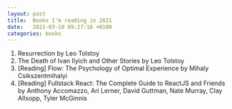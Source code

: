 ```yaml
---
layout: post
title:  Books I'm reading in 2021
date:   2021-03-10 09:27:16 +0100
categories: books
---
```


1. Resurrection by Leo Tolstoy
2. The Death of Ivan Ilyich and Other Stories by Leo Tolstoy
3. [Reading] Flow: The Psychology of Optimal Experience by Mihaly Csikszentmihalyi
4. [Reading] Fullstack React: The Complete Guide to ReactJS and Friends by Anthony Accomazzo, Ari Lerner, David Guttman, Nate Murray, Clay Allsopp, Tyler McGinnis
